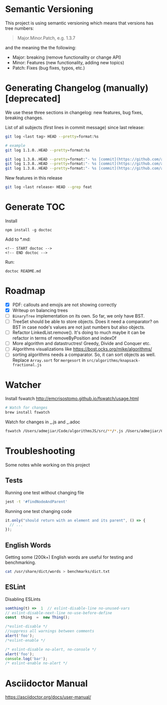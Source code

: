 # Semantic Versioning

This project is using semantic versioning which means that versions has tree numbers:

> Major.Minor.Patch, e.g. 1.3.7

and the meaning the the following:

- Major: breaking (remove functionality or change API)
- Minor: Features (new functionality, adding new topics)
- Patch: Fixes (bug fixes, typos, etc.)

# Generating Changelog (manually) [deprecated]

We use these three sections in changelog: new features, bug fixes, breaking changes.

List of all subjects (first lines in commit message) since last release:

```sh
git log <last tag> HEAD --pretty=format:%s

# example
git log 1.1.0..HEAD --pretty=format:%s

git log 1.3.8..HEAD --pretty=format:"- %s [commit](https://github.com/amejiarosario/dsa.js/commit/%H)" --grep "BREAKING CHANGE:"
git log 1.3.8..HEAD --pretty=format:"- %s [commit](https://github.com/amejiarosario/dsa.js/commit/%H)" --grep "^feat.*:"
git log 1.3.8..HEAD --pretty=format:"- %s [commit](https://github.com/amejiarosario/dsa.js/commit/%H)" --grep "^fix.*:"
```

New features in this release

```sh
git log <last release> HEAD --grep feat
```

# Generate TOC

Install

```
npm install -g doctoc
```

Add to \*.md:

```
<!-- START doctoc -->
<!-- END doctoc -->
```

Run:

```
doctoc README.md
```

# Roadmap

- [x] PDF: callouts and emojis are not showing correctly
- [x] Writeup on balancing trees
- [ ] `BinaryTree` implementation on its own. So far, we only have BST.
- [ ] TreeSet should be able to store objects. Does it need a comparator? on BST in case node's values are not just numbers but also objects.
- [ ] Refactor LinkedList.remove(). It's doing to much maybe it can be refactor in terms of removeByPosition and indexOf
- [ ] More algorithm and datastructres! Greedy, Divide and Conquer etc.
- [ ] Algorithms visualizations like https://bost.ocks.org/mike/algorithms/
- [ ] sorting algorithms needs a comparator. So, it can sort objects as well. Replace `Array.sort` for `mergesort` in `src/algorithms/knapsack-fractional.js`

# Watcher

Install fswatch http://emcrisostomo.github.io/fswatch/usage.html

```sh
# Watch for changes
brew install fswatch
```

Watch for changes in _.js and _.adoc

```sh
fswatch /Users/admejiar/Code/algorithmsJS/src/**/*.js /Users/admejiar/Code/algorithmsJS/**/*.adoc | xargs -n1 -I{} make pdf
```

# Troubleshooting

Some notes while working on this project

## Tests

Running one test without changing file

```sh
jest -t '#findNodeAndParent'
```

Running one test changing code

```js
it.only("should return with an element and its parent", () => {
  // ...
});
```

## English Words

Getting some (200k+) English words are useful for testing and benchmarking.

```sh
cat /usr/share/dict/words > benchmarks/dict.txt
```

## ESLint

Disabling ESLints

```js
somthing(t) =>  1  // eslint-disable-line no-unused-vars
// eslint-disable-next-line no-use-before-define
const  thing  =  new Thing();

/*eslint-disable */
//suppress all warnings between comments
alert('foo');
/*eslint-enable */

/* eslint-disable no-alert, no-console */
alert('foo');
console.log('bar');
/* eslint-enable no-alert */
```

# Asciidoctor Manual

https://asciidoctor.org/docs/user-manual/
